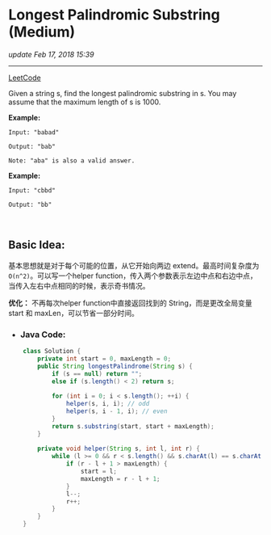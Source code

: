 # Longest Palindromic Substring (Medium)
_update Feb 17, 2018 15:39_

---
[LeetCode](https://leetcode.com/problems/longest-palindromic-substring/description/)

Given a string s, find the longest palindromic substring in s. You may assume that the maximum length of s is 1000.

**Example:**

    Input: "babad"
    
    Output: "bab"
    
    Note: "aba" is also a valid answer.
 

**Example:**

    Input: "cbbd"
    
    Output: "bb"
    
<br>

## Basic Idea:
基本思想就是对于每个可能的位置，从它开始向两边 extend。最高时间复杂度为 `O(n^2)`。可以写一个helper function，传入两个参数表示左边中点和右边中点，当传入左右中点相同的时候，表示奇书情况。

**优化：** 不再每次helper function中直接返回找到的 String，而是更改全局变量 start 和 maxLen，可以节省一部分时间。

* ### Java Code:
```java
    class Solution {
        private int start = 0, maxLength = 0;
        public String longestPalindrome(String s) {
            if (s == null) return "";
            else if (s.length() < 2) return s;
            
            for (int i = 0; i < s.length(); ++i) {
                helper(s, i, i); // odd
                helper(s, i - 1, i); // even
            }
            return s.substring(start, start + maxLength);
        }
        
        private void helper(String s, int l, int r) {
            while (l >= 0 && r < s.length() && s.charAt(l) == s.charAt(r)) {
                if (r - l + 1 > maxLength) {
                    start = l;
                    maxLength = r - l + 1;
                }
                l--;
                r++;
            }
        }
    }
```